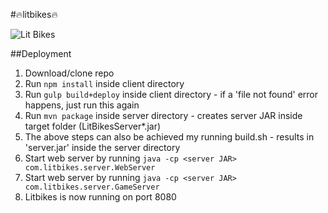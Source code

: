 #🔥litbikes🔥

![Lit Bikes](http://i.imgur.com/iZvD9D5.png "Lit Bikes")

##Deployment
1. Download/clone repo
2. Run ```npm install``` inside client directory
3. Run ```gulp build+deploy``` inside client directory - if a 'file not found' error happens, just run this again
4. Run ```mvn package``` inside server directory - creates server JAR inside target folder (LitBikesServer\*.jar)
5. The above steps can also be achieved my running build.sh - results in 'server.jar' inside the server directory
6. Start web server by running ```java -cp <server JAR> com.litbikes.server.WebServer```
7. Start web server by running ```java -cp <server JAR> com.litbikes.server.GameServer```
8. Litbikes is now running on port 8080
